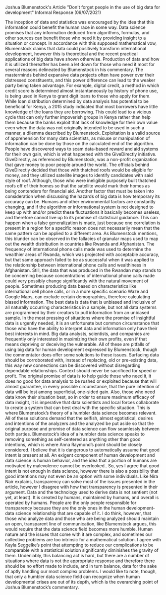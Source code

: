 Joshua Blumenstock's Article "Don't forget people in the use of big data for development" Informal Response (09/07/2021)  

The inception of data and statistics was encouraged by the idea that this information could benefit the human race in some way. Data science promises that any information deduced from algorithms, formulas, and other sources can benefit those who need it by providing insight to a situation or concept. In accordance with this supposed mathematical vow, Blumenstock claims that data could positively transform international development, however this is theoretical and the recent practical applications of big data have shown otherwise. Production of data and how it is utilized thereafter has been a let down for those who need it most for several reasons delineated by Blumenstock in his commentary. The masterminds behind expansive data projects often have power over their distressed constituents, and this power difference can lead to the weaker party being taken advantage. For example, digital credit, a method in which credit score is determined almost instantaneously by history of phone use, is being used in Kenya to grant digit loans to those who apply for them. While loan distribution determined by data analysis has potential to be beneficial for Kenya, a 2015 study indicated that most borrowers have little knowledge of the loans they are borrowing. This could lead to a vicious cycle that can only further impoverish groups in Kenya rather than help them because the banks exploit that lack of knowledge for their own value even when the data was not originally intended to be used in such a manner, a dilemma described by Blumenstock. Exploitation is a valid source of apprehension for many data scientists, as misuse or manipulation of information can be done by those on the calculated end of the algorithm. People have discovered ways to scam data-based reward and aid systems for their own gain, which is what happened with the GiveDirectly initiative. GiveDirectly, as referenced by Blumenstock, was a non-profit organization that gave money to poor people around the world. The officials behind GiveDirectly decided that those with thatched roofs would be eligible for money, and they utilized satellite images to identify candidates with said style of roof. Although, those who were ineligible purposely built thatched roofs off of their homes so that the satellite would mark their homes as being contenders for financial aid. Another factor that must be taken into consideration when discussing the hazards of big data is how temporary its accuracy can be. Humans and other environmental factors are constantly changing, and if the algorithm or informational system is not designed to keep up with and/or predict these fluctuations it basically becomes useless, and therefore cannot live up to its promise of statistical guidance. This can happen when a false generalization is made, just because one correlation is present in a region for a specific reason does not necessarily mean that the same pattern can be applied to a different area. As Blumenstock mentions, this blunder can be observed in the fallacies of granular maps used to map out the wealth distribution in countries like Rwanda and Afghanistan. The frequency of international phone calls made was used to determine the wealthier areas of Rwanda, which was projected with acceptable accuracy, but that same approach failed to be as successful when it was applied to the relationship between international phone calls and wealthiness in Afghanistan. Still, the data that was produced in the Rwandan map stands to be concerning because concentrations of international phone calls made could very possibly change significantly with the natural movement of people. Sometimes producing data based on characteristics like international cell phone calls, or in a more specific scenario Waze and Google Maps, can exclude certain demographics, therefore calculating biased information. The best data is data that is unbiased and inclusive of all naturally occurring characteristics in a sample, but not all data systems are programmed by their creators to pull information from an unbiased sample. In the most pressing of situations where the promise of insightful data is urgently needed, it is an unfortunate but common circumstance that those who have the ability to interpret data and information only have their best interests in mind. Big data analysts, scientists, and companies are frequently only interested in maximizing their own profits, even if that means depriving or deceiving the vulnerable. All of these are pitfalls of using big data for human development expressed by Blumenstock, though the commentator does offer some solutions to these issues. Surfacing data should be corroborated with, instead of replacing, old or pre-existing data, this way new connections can be discovered without disregarding dependable relationships. Context should never be sacrificed for speed or profit. The original promise of data is to help guide those who need it, it does no good for data analysis to be rushed or exploited because that will almost guarantee, in every possible circumstance, that the pure intention of data will be lost among superficial, one-sided gain. Also, those who need data know their situation best, so in order to ensure maximum efficacy of data insight, it is imperative that data scientists and local forces collaborate to create a system that can best deal with the specific situation. This is where Blumenstock’s theory of a humbler data science becomes relevant. All of these solutions demand that the selfish, almost egotistical, desires and intentions of the analyzers and the analyzed be put aside so that the original purpose and promise of data science can flow seamlessly between both parties. Blumestock’s idea of a humbler data science speaks to removing something as self-centered as anything other than good intentions, which is where Anna Raymond’s point should be closely considered. I believe that it is dangerous to automatically assume that good intent is present at all. An exigent component of human development and data science is human behavior, and the idea that a portion of humans are motivated by malevolence cannot be overlooked.. So, yes I agree that good intent is not enough in data science, however there is also a possibility that good intentions may not even be an option with some individuals. Like Nira Nair explains, transparency can solve most of the issues presented in the article, however I disagree with how that transparency is presented in their argument. Data and the technology used to derive data is not sentient (not yet, at least). It is created by humans, maintained by humans, and overall is operated by humans. People are the only people responsible for transparency because they are the only ones in the human development-data science relationship that are capable of it. I do think, however, that those who analyze data and those who are being analyzed should maintain an open, transparent line of communication, like Blumenstock argues, this would require that the data science field becomes more humble. Human nature and the issues that come with it are complex, and sometimes our collective problems are too intrinsic for a mathematical solution. I agree with Kayla Seggelke’s point that attempting to reduce our complications to be comparable with a statistical solution significantly diminishes the gravity of them. Undeniably, this balancing act is hard, but there are a number of situations where data is not the appropriate response and therefore there should be no effort made to include, and in turn balance, data for the sake of aptly handling our most complex problems. I would like to note, though, that only a humbler data science field can recognize when human developmental crises are out of its depth, which is the overarching point of Joshua Blumenstock’s commentary.
